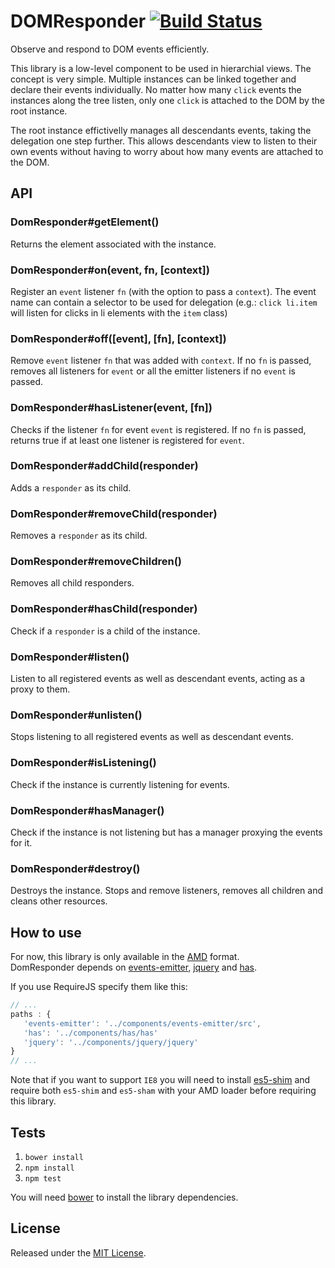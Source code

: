 # DOMResponder [![Build Status](https://secure.travis-ci.org/IndigoUnited/dom-responder.png?branch=master)](http://travis-ci.org/IndigoUnited/dom-responder)

Observe and respond to DOM events efficiently.

This library is a low-level component to be used in hierarchial views.
The concept is very simple. Multiple instances can be linked together and declare their events individually.
No matter how many `click` events the instances along the tree listen, only one `click` is attached to the DOM by the root instance.

The root instance effictivelly manages all descendants events, taking the delegation one step further. This allows descendants view to listen to their own
events without having to worry about how many events are attached to the DOM.



## API

### DomResponder#getElement()

Returns the element associated with the instance.


### DomResponder#on(event, fn, [context])

Register an `event` listener `fn` (with the option to pass a `context`).
The event name can contain a selector to be used for delegation (e.g.: `click li.item` will listen for clicks in li elements with the `item` class)


### DomResponder#off([event], [fn], [context])

Remove `event` listener `fn` that was added with `context`.
If no `fn` is passed, removes all listeners for `event` or all the emitter listeners if no `event` is passed.


### DomResponder#hasListener(event, [fn])

Checks if the listener `fn` for event `event` is registered.
If no `fn` is passed, returns true if at least one listener is registered for `event`.


### DomResponder#addChild(responder)

Adds a `responder` as its child.


### DomResponder#removeChild(responder)

Removes a `responder` as its child.


### DomResponder#removeChildren()

Removes all child responders.


### DomResponder#hasChild(responder)

Check if a `responder` is a child of the instance.


### DomResponder#listen()

Listen to all registered events as well as descendant events, acting as a proxy to them.


### DomResponder#unlisten()

Stops listening to all registered events as well as descendant events.


### DomResponder#isListening()

Check if the instance is currently listening for events.


### DomResponder#hasManager()

Check if the instance is not listening but has a manager proxying the events for it.


### DomResponder#destroy()

Destroys the instance.
Stops and remove listeners, removes all children and cleans other resources.



## How to use

For now, this library is only available in the [AMD](https://github.com/amdjs/amdjs-api/wiki/AMD) format.   
DomResponder depends on [events-emitter](https://github.com/IndigoUnited/events-emitter), [jquery](https://github.com/jquery/jquery) and [has](https://github.com/phiggins42/has).

If you use RequireJS specify them like this:

```js
// ...
paths : {
   'events-emitter': '../components/events-emitter/src',
   'has': '../components/has/has'
   'jquery': '../components/jquery/jquery'
}
// ...
```

Note that if you want to support `IE8` you will need to install [es5-shim](https://github.com/kriskowal/es5-shim.git) and require both `es5-shim` and `es5-sham` with your AMD loader before requiring this library.


## Tests

1. `bower install`
2. `npm install`
3. `npm test`

You will need [bower](https://github.com/bower/bower) to install the library dependencies.



## License

Released under the [MIT License](http://www.opensource.org/licenses/mit-license.php).
